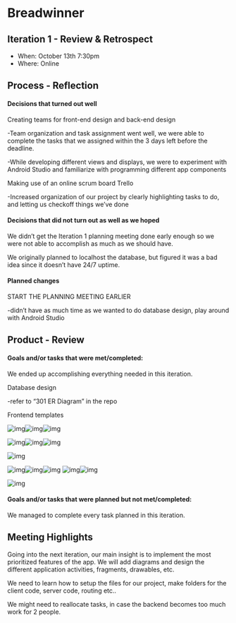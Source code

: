 # Breadwinner


## Iteration 1 - Review & Retrospect

 * When: October 13th 7:30pm
 * Where: Online

## Process - Reflection

#### Decisions that turned out well

Creating teams for front-end design and back-end design

-Team organization and task assignment went well, we were able to complete the tasks that we assigned within the 3 days left before the deadline.

-While developing different views and displays, we were to experiment with Android Studio and familiarize with programming different app components

Making use of an online scrum board Trello

-Increased organization of our project by clearly highlighting tasks to do, and letting us checkoff things we’ve done

#### Decisions that did not turn out as well as we hoped

We didn’t get the Iteration 1 planning meeting done early enough so we were not able to accomplish as much as we should have.

We originally planned to localhost the database, but figured it was a bad idea since it doesn’t have 24/7 uptime.


#### Planned changes

START THE PLANNING MEETING EARLIER

-didn’t have as much time as we wanted to do database design, play around with Android Studio


## Product - Review

#### Goals and/or tasks that were met/completed:
We ended up accomplishing everything needed in this iteration.

Database design

-refer to “301 ER Diagram” in the repo

Frontend templates

![img](https://lh3.googleusercontent.com/BjV66bibwuuM9KzTwNOTCCpH_f-VuIGA1rL-mmQ_M3nDO6wvC7zmOqpXDB2YQChf2UESlFreWRwMEzpk0XNre36eInFZ36oV9LoQRkLF_4Ga_kdJw-kBJnUykdYz4UVDsmWhr7XZ)![img](https://lh3.googleusercontent.com/PfOiBS29M3Jin0v0bu4TE4PwzdyzXtfFtOApanz_0hmGlH_JmwLY2iPwMqS1XrUEdn-KKqkBfzqSMfqJ-q_b77fkBHnG_p7QZ-KTpB-1N7_NHZgSKTcMP6wNeSxF2vFFNM_wIMzA)![img](https://lh5.googleusercontent.com/idC1j8BH3C8IDC8-S-wUmDeohYFDm40lPPLrIbB07aKXf3169-L15L8hv_fWd5-hCOj7Z8RyXXT0SjayFIjKKYI607LUA5nvx1Hn4j2x2z0zVNINV3uxSioRhSI9NHvUV9q1ed8D)

![img](https://lh3.googleusercontent.com/gAnZACQblLT9LT5ipJ9yj9Gk8cCvKQmxGuoT9hEU-Gs99rXdFKnwfnMTkSrnENcUE1GmRS6ASIac5kbr1y6YSCK7I_VBoewzxN89YX7tYXR-Ki6PITQ8TALO7UyHsrUZzDQu2wk1)![img](https://lh4.googleusercontent.com/gt5oz2njsTssXAS2wkT_4_mpqie59PxdgW81A_JaB1ew55to-u24U7vl-R4hwLR77esbxVdWmZezxWf-KaftSmsemE4OES9VaDW6EQoMRH1L_irYehBOhH3iawCdUwdk8QzFtlJB)![img](https://lh5.googleusercontent.com/vEo84BcUF1NRkFfmmfUVMmeytR79TUHlGnYFm8lpqJCXRoRrCOcLUdwHmp71NUNbxgHfl0MkjzCkP2L_EB6vHzWtclhFSmwxegkfAy6EQluPNhbszyjqcaIFc-uKIFStmoiPEQIu)

![img](https://lh6.googleusercontent.com/Kd8HZfFH7Ea6fUmhJb7GhIMRv9IqMNYMXTBPsiScbiGo8dD1ICVcsHyL3ELcUST1e2ybIz1qB3T7snQm72gfWBJJeJNChkcCpY8WRLeOULIJxHMjMx7ChRJ7NgoVOzzw_I0fRMY8)

![img](https://lh5.googleusercontent.com/_jSMzvZuoPZVMXoyKZ8a7b9L7wHhlSGt4pcE6hPby8ryK35VHrwsULQ79FKVdeZtjL8gTxM-R2skCLjJsfCMb_8vLKKnYms95Vut7gWnZCCJ0UsBdiZrhimu4LbeVlFdcDuKUY-7)![img](https://lh3.googleusercontent.com/-VgzAf-tvN1CQa2ZomDdlULdDH-VgmApfQwan269l0WaPdlGrs4eGZ7BS6nZi0CwnYon67Ol0Qq312ZXRFBYeaq4ZWoK4M-HCJ-Hjp48r47TT_hUQeARnjy5RHehnMZDRrSJppce)![img](https://lh5.googleusercontent.com/M4HnbhRowmIbls8l8fVOGLjkBsx_DvwN8V5vIq1wB3ZOLwaGyQJ8mnr4UZJkRLFIRWxdH1L3y_aNsvFz3UJQeD6m9iL5PBv5ClE6PzBlBlaFDIw0KffMrswt6hX4gGu8rJ8bswJo)
![img](https://lh3.googleusercontent.com/ET37WJmETQvtX1FdygeMZwWy63NnxTPegFfFSd4T4p3Nh-PtvXpwOCWLrtJxG4XeqZXhjqBoilzxAE1PCCxBsLt35LBl6K_ioldZGnEpSBcDb28M1QREZ7oX6ZqSmEyuIGzAcTKE)![img](https://lh5.googleusercontent.com/GDAcbbjDEZcrj0SXqwKO84vLB8dFezTSMriicTdeIbs-3oPJDd6kwkuP5S8A7eFBdLsLNCCuqbdQLBKQeFSwMXZHj-2cAxMLaHh26ptlZLk1PGaq8tR9PZHRA2F3MyYgLzb2Dx68)

![img](https://lh4.googleusercontent.com/yhquImIDFuR8FzTntol_KyCb3GsDYesSqNgTyXv5hUnzBYJYedxRlOhHr0qvjhkRpoLHmQvXwyQA1EnnieWqukgz_SS1AV1s7cck9D0nugR7RZBItNAaVWY4DEaAfL-Orcy04xZ5)

#### Goals and/or tasks that were planned but not met/completed:

We managed to complete every task planned in this iteration.

## Meeting Highlights

Going into the next iteration, our main insight is to implement the most prioritized features of the app. We will add diagrams and design the different application activities, fragments, drawables, etc.

We need to learn how to setup the files for our project, make folders for the client code, server code, routing etc..

We might need to reallocate tasks, in case the backend becomes too much work for 2 people.